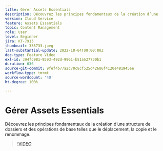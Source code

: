 ```yaml
---
title: Gérer Assets Essentials
description: Découvrez les principes fondamentaux de la création d’une structure de dossiers et des opérations de base telles que le déplacement, la copie et le renommage.
version: Cloud Service
feature: Assets Essentials
topic: Content Management
role: User
level: Beginner
jira: KT-7913
thumbnail: 335733.jpeg
last-substantial-update: 2022-10-04T00:00:00Z
doc-type: Feature Video
exl-id: 394fc981-9593-492d-9961-b81a627730b1
duration: 636
source-git-commit: 9fef4b77a2c70c8cf525d42686f4120e481945ee
workflow-type: tm+mt
source-wordcount: '40'
ht-degree: 100%

---
```


# Gérer Assets Essentials

Découvrez les principes fondamentaux de la création d’une structure de dossiers et des opérations de base telles que le déplacement, la copie et le renommage.

>[!VIDEO](https://video.tv.adobe.com/v/335733?quality=12&learn=on)
